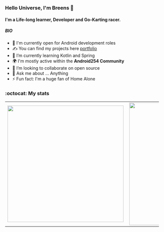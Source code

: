 ### Hello Universe, I'm Breens 👋

#### I'm a Life-long learner, Developer and Go-Karting racer.


##### BIO

- 🏢 I'm currently open for Android development roles
- ✍ You can find my projects here [portfolio](https://breens-mbaka.web.app/)
- 🌱 I’m currently learning Kotlin and Spring
- 🌍 I'm mostly active within the **Android254 Community**
- 👯 I’m looking to collaborate on open source
- 💬 Ask me about ... Anything
- ⚡️ Fun fact: I'm a huge fan of Home Alone

### :octocat: My stats
  <table>
  <tr>
      <td><img width="380px" align="left" src="https://github-readme-stats.vercel.app/api?username=linusmuema&show_icons=true"/></td>
      <td><img width="400px" align="left" src="https://github-readme-stats.vercel.app/api/top-langs/?username=linusmuema&hide=css&layout=compact"/></td>      
  </tr>   
</table>
